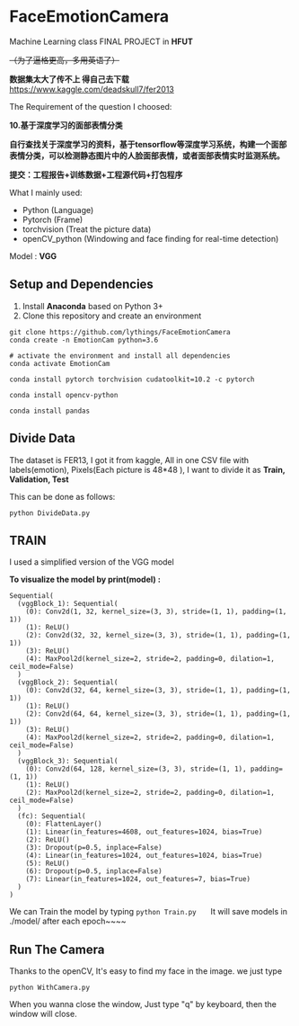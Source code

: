 # FaceEmotionCamera

 Machine Learning class FINAL PROJECT in **HFUT**

~~（为了逼格更高，多用英语了）~~

**数据集太大了传不上   得自己去下载**
https://www.kaggle.com/deadskull7/fer2013


The Requirement of the question I choosed:

**10.基于深度学习的面部表情分类**



**自行查找关于深度学习的资料，基于tensorflow等深度学习系统，构建一个面部表情分类，可以检测静态图片中的人脸面部表情，或者面部表情实时监测系统。**



**提交：工程报告+训练数据+工程源代码+打包程序**

What I mainly used:
* Python (Language)
* Pytorch (Frame)
* torchvision (Treat the picture data)
* openCV_python (Windowing and face finding for real-time detection)

Model : **VGG**

## Setup and Dependencies
1. Install **Anaconda** based on Python 3+
2. Clone this repository and create an environment

```
git clone https://github.com/lythings/FaceEmotionCamera
conda create -n EmotionCam python=3.6

# activate the environment and install all dependencies
conda activate EmotionCam

conda install pytorch torchvision cudatoolkit=10.2 -c pytorch

conda install opencv-python

conda install pandas
```

## Divide Data
The dataset is FER13, I got it from kaggle, All in one CSV file with labels(emotion), Pixels(Each picture is  48*48 ), I want to divide it as **Train, Validation, Test**

This  can be done as follows:
```
python DivideData.py
```

## TRAIN
I used a simplified version of the VGG model

**To visualize the model by print(model) :**
```
Sequential(
  (vggBlock_1): Sequential(
    (0): Conv2d(1, 32, kernel_size=(3, 3), stride=(1, 1), padding=(1, 1))
    (1): ReLU()
    (2): Conv2d(32, 32, kernel_size=(3, 3), stride=(1, 1), padding=(1, 1))
    (3): ReLU()
    (4): MaxPool2d(kernel_size=2, stride=2, padding=0, dilation=1, ceil_mode=False)
  )
  (vggBlock_2): Sequential(
    (0): Conv2d(32, 64, kernel_size=(3, 3), stride=(1, 1), padding=(1, 1))
    (1): ReLU()
    (2): Conv2d(64, 64, kernel_size=(3, 3), stride=(1, 1), padding=(1, 1))
    (3): ReLU()
    (4): MaxPool2d(kernel_size=2, stride=2, padding=0, dilation=1, ceil_mode=False)
  )
  (vggBlock_3): Sequential(
    (0): Conv2d(64, 128, kernel_size=(3, 3), stride=(1, 1), padding=(1, 1))
    (1): ReLU()
    (2): MaxPool2d(kernel_size=2, stride=2, padding=0, dilation=1, ceil_mode=False)
  )
  (fc): Sequential(
    (0): FlattenLayer()
    (1): Linear(in_features=4608, out_features=1024, bias=True)
    (2): ReLU()
    (3): Dropout(p=0.5, inplace=False)
    (4): Linear(in_features=1024, out_features=1024, bias=True)
    (5): ReLU()
    (6): Dropout(p=0.5, inplace=False)
    (7): Linear(in_features=1024, out_features=7, bias=True)
  )
)
```

We can Train the model by typing   `python Train.py   `
It will save models in ./model/ after each epoch~~~~

## Run The Camera
Thanks to the openCV, It's easy to find my face in the image.
we just type 
```
python WithCamera.py
```
When you wanna close the window, Just type "q" by keyboard, then the window will close.
